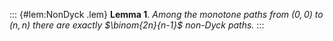 ::: {#lem:NonDyck .lem}
**Lemma 1**. *Among the monotone paths from $(0,0)$ to $(n,n)$ there are
exactly $\binom{2n}{n-1}$ non-Dyck paths.*
:::
